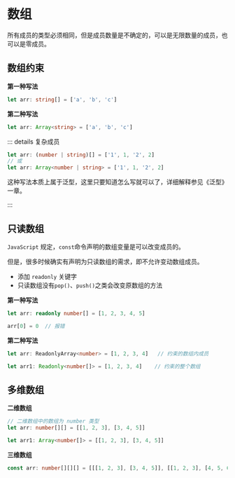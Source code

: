 # 数组

所有成员的类型必须相同，但是成员数量是不确定的，可以是无限数量的成员，也可以是零成员。



## 数组约束

**第一种写法**

```typescript
let arr: string[] = ['a', 'b', 'c']
```



**第二种写法**

```typescript
let arr: Array<string> = ['a', 'b', 'c']
```



::: details 复杂成员

``` typescript
let arr: (number | string)[] = ['1', 1, '2', 2]
// 或
let arr: Array<number | string> = ['1', 1, '2', 2]
```

这种写法本质上属于泛型，这里只要知道怎么写就可以了，详细解释参见《泛型》一章。

:::





## 只读数组

`JavaScript` 规定，`const`命令声明的数组变量是可以改变成员的。

但是，很多时候确实有声明为只读数组的需求，即不允许变动数组成员。

- 添加 `readonly` 关键字
- 只读数组没有`pop()`、`push()`之类会改变原数组的方法



**第一种写法**

```typescript {1}
let arr: readonly number[] = [1, 2, 3, 4, 5]

arr[0] = 0  // 报错
```



**第二种写法**

```typescript
let arr: ReadonlyArray<number> = [1, 2, 3, 4]   // 约束的数组内成员

let arr1: Readonly<number[]> = [1, 2, 3, 4]    // 约束的整个数组
```





## 多维数组

**二维数组**

```typescript
// 二维数组中的数组为 number 类型
let arr: number[][] = [[1, 2, 3], [3, 4, 5]]

let arr1: Array<number[]> = [[1, 2, 3], [3, 4, 5]]
```



**三维数组**

``` typescript
const arr: number[][][] = [[[1, 2, 3], [3, 4, 5]], [[1, 2, 3], [4, 5, 6]]]
```





















